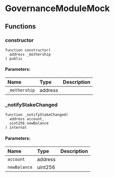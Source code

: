 # GovernanceModuleMock





## Functions
### constructor
```solidity
function constructor(
  address _mothership
) public
```


#### Parameters:
| Name | Type | Description                                                          |
| :--- | :--- | :------------------------------------------------------------------- |
|`_mothership` | address | 


### _notifyStakeChanged
```solidity
function _notifyStakeChanged(
  address account,
  uint256 newBalance
) internal
```


#### Parameters:
| Name | Type | Description                                                          |
| :--- | :--- | :------------------------------------------------------------------- |
|`account` | address | 
|`newBalance` | uint256 | 


